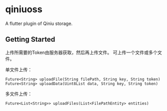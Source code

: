 # qiniuoss

A flutter plugin of Qiniu storage.

## Getting Started

上传所需要的Token由服务器获取，然后再上传文件。
可上传一个文件或多个文件。

单文件上传：
```
Future<String> uploadFile(String filePath, String key, String token)
Future<String> uploadData(Uint8List data, String key, String token)
```

多文件上传：
```
Future<List<String>> uploadFiles(List<FilePathEntity> entities)
```